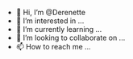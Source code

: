 - 👋 Hi, I’m @Derenette
- 👀 I’m interested in ...
- 🌱 I’m currently learning ...
- 💞️ I’m looking to collaborate on ...
- 📫 How to reach me ...

<!---
Derenette/Derenette is a ✨ special ✨ repository because its `README.md` (this file) appears on your GitHub profile.
You can click the Preview link to take a look at your changes.
--->
